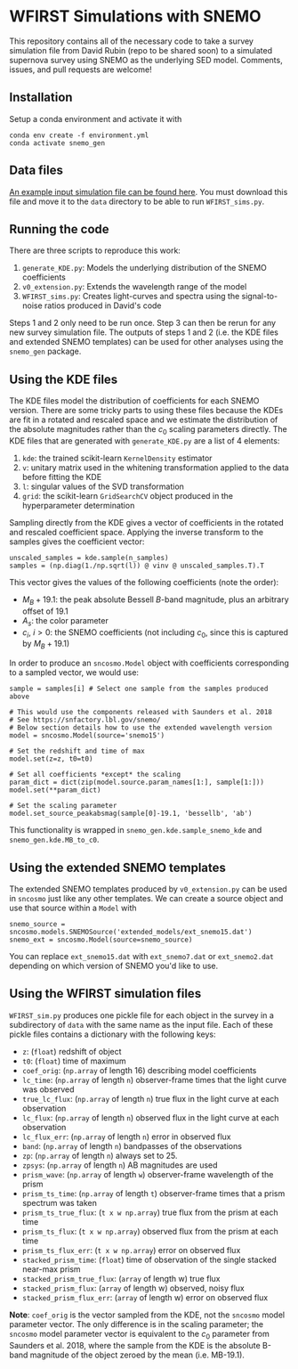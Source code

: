 # WFIRST Simulations with SNEMO

This repository contains all of the necessary code to take a survey simulation file from David Rubin (repo to be shared soon) to a simulated supernova survey using SNEMO as the underlying SED model. Comments, issues, and pull requests are welcome!

## Installation
Setup a conda environment and activate it with
```
conda env create -f environment.yml
conda activate snemo_gen
```

## Data files
[An example input simulation file can be found here](https://berkeley.box.com/s/gyhihojco0eh6i2trsc19mvh9kbkopwm). You must download this file and move it to the `data` directory to be able to run `WFIRST_sims.py`.

## Running the code 
There are three scripts to reproduce this work:

1. `generate_KDE.py`: Models the underlying distribution of the SNEMO coefficients
2. `v0_extension.py`: Extends the wavelength range of the model
3. `WFIRST_sims.py`: Creates light-curves and spectra using the signal-to-noise ratios produced in David's code

Steps 1 and 2 only need to be run once. Step 3 can then be rerun for any new survey simulation file. The outputs of steps 1 and 2 (i.e. the KDE files and extended SNEMO templates) can be used for other analyses using the `snemo_gen` package.

## Using the KDE files
The KDE files model the distribution of coefficients for each SNEMO version. There are some tricky parts to using these files because the KDEs are fit in a rotated and rescaled space and we estimate the distribution of the absolute magnitudes rather than the $c_0$ scaling parameters directly. The KDE files that are generated with `generate_KDE.py` are a list of 4 elements:

1. `kde`: the trained scikit-learn `KernelDensity` estimator
2. `v`: unitary matrix used in the whitening transformation applied to the data before fitting the KDE
3. `l`: singular values of the SVD transformation
4. `grid`: the scikit-learn `GridSearchCV` object produced in the hyperparameter determination

Sampling directly from the KDE gives a vector of coefficients in the rotated and rescaled coefficient space. Applying the inverse transform to the samples gives the coefficient vector:

```
unscaled_samples = kde.sample(n_samples)
samples = (np.diag(1./np.sqrt(l)) @ vinv @ unscaled_samples.T).T
```

This vector gives the values of the following coefficients (note the order):

* $M_B + 19.1$: the peak absolute Bessell $B$-band magnitude, plus an arbitrary offset of 19.1
* $A_s$: the color parameter
* $c_i$, $i>0$: the SNEMO coefficients (not including $c_0$, since this is captured by $M_B + 19.1$)

In order to produce an `sncosmo.Model` object with coefficients corresponding to a sampled vector, we would use:

```
sample = samples[i] # Select one sample from the samples produced above

# This would use the components released with Saunders et al. 2018
# See https://snfactory.lbl.gov/snemo/
# Below section details how to use the extended wavelength version
model = sncosmo.Model(source='snemo15')

# Set the redshift and time of max
model.set(z=z, t0=t0)

# Set all coefficients *except* the scaling
param_dict = dict(zip(model.source.param_names[1:], sample[1:]))
model.set(**param_dict)

# Set the scaling parameter
model.set_source_peakabsmag(sample[0]-19.1, 'bessellb', 'ab')
```

This functionality is wrapped in `snemo_gen.kde.sample_snemo_kde` and `snemo_gen.kde.MB_to_c0`.

## Using the extended SNEMO templates
The extended SNEMO templates produced by `v0_extension.py` can be used in `sncosmo` just like any other templates. We can create a source object and use that source within a `Model` with

```
snemo_source = sncosmo.models.SNEMOSource('extended_models/ext_snemo15.dat')
snemo_ext = sncosmo.Model(source=snemo_source)
```
You can replace `ext_snemo15.dat` with `ext_snemo7.dat` or `ext_snemo2.dat` depending on which version of SNEMO you'd like to use.

## Using the WFIRST simulation files
`WFIRST_sim.py` produces one pickle file for each object in the survey in a subdirectory of `data` with the same name as the input file. Each of these pickle files contains a dictionary with the following keys:

* `z`: (`float`) redshift of object
* `t0`: (`float`) time of maximum
* `coef_orig`: (`np.array` of length 16) describing model coefficients
* `lc_time`: (`np.array` of length `n`) observer-frame times that the light curve was observed
* `true_lc_flux`: (`np.array` of length `n`) true flux in the light curve at each observation
* `lc_flux`: (`np.array` of length `n`) observed flux in the light curve at each observation
* `lc_flux_err`: (`np.array` of length `n`) error in observed flux
* `band`: (`np.array` of length `n`) bandpasses of the observations
* `zp`: (`np.array` of length `n`) always set to 25.
* `zpsys`: (`np.array` of length `n`) AB magnitudes are used
* `prism_wave`: (`np.array` of length `w`) observer-frame wavelength of the prism
* `prism_ts_time`: (`np.array` of length `t`) observer-frame times that a prism spectrum was taken
* `prism_ts_true_flux`: (`t x w np.array`) true flux from the prism at each time
* `prism_ts_flux`: (`t x w np.array`) observed flux from the prism at each time
* `prism_ts_flux_err`: (`t x w np.array`) error on observed flux
* `stacked_prism_time`: (`float`) time of observation of the single stacked near-max prism
* `stacked_prism_true_flux`: (`array` of length w) true flux
* `stacked_prism_flux`: (`array` of length w) observed, noisy flux
* `stacked_prism_flux_err`: (`array` of length w) error on observed flux

**Note**: `coef_orig` is the vector sampled from the KDE, not the `sncosmo` model parameter vector. The only difference is in the scaling parameter; the `sncosmo` model parameter vector is equivalent to the $c_0$ parameter from Saunders et al. 2018, where the sample from the KDE is the absolute B-band magnitude of the object zeroed by the mean (i.e. MB-19.1).
